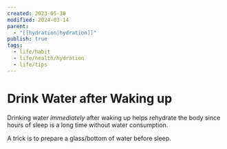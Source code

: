 ```yaml
---
created: 2023-05-30
modified: 2024-03-14
parent:
  - "[[hydration|hydration]]"
publish: true
tags:
  - life/habit
  - life/health/hydration
  - life/tips
---
```


# Drink Water after Waking up
Drinking water _immediately_ after waking up helps rehydrate the body since hours of sleep is a long time without water consumption.

A trick is to prepare a glass/bottom of water before sleep.
